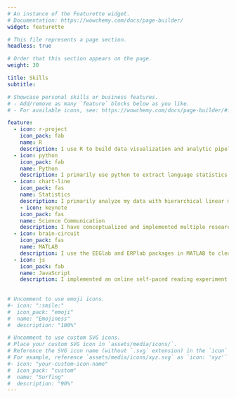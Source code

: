 ```yaml
---
# An instance of the Featurette widget.
# Documentation: https://wowchemy.com/docs/page-builder/
widget: featurette

# This file represents a page section.
headless: true

# Order that this section appears on the page.
weight: 30

title: Skills
subtitle:

# Showcase personal skills or business features.
# - Add/remove as many `feature` blocks below as you like.
# - For available icons, see: https://wowchemy.com/docs/page-builder/#icons

feature:
  - icon: r-project
    icon_pack: fab
    name: R
    description: I use R to build data visualization and analytic pipelines for complex data collected from behavioral as well as neuroimaging (EEG) experiments. I regularly use packages such as tidyverse, lmer, and brms to plot data trends and implement statistical models.
  - icon: python
    icon_pack: fab
    name: Python
    description: I primarily use python to extract language statistics from corpora and manipulate data into different formats. Additionally, I have implemented computational models such decision trees, n-gram models, and SRNs. I'm currently developing a computational model of language comprehension in the cerebral hemispheres for my dissertation.
  - icon: chart-line
    icon_pack: fas
    name: Statistics
    description: I primarily analyze my data with hierarchical linear models. I have implemented these models with both frequentist and bayesian estimation methods. I am also able to implement a variety of other univariate and multivariate models including but not limited to linear and logistic regression, ANOVA, EFA, CFA, and PCA.
    - icon: keynote
    icon_pack: fas
    name: Science Communication
    description: I have conceptualized and implemented multiple research projects which have led to presentations at scientific conferences as well as published chapters and articles in scientific handbooks and journals.
  - icon: brain-circuit
    icon_pack: fas
    name: MATLAB
    description: I use the EEGlab and ERPlab packages in MATLAB to clean my EEG data. I have also used MATLAB to implement a psycholinguistics experiment.
  - icon: js
    icon_pack: fab
    name: JavaScript
    description: I implemented an online self-paced reading experiment using jsPsych at the beginning of the COVID-19 pandemic. 
    
    
# Uncomment to use emoji icons.
#- icon: ":smile:"
#  icon_pack: "emoji"
#  name: "Emojiness"
#  description: "100%"

# Uncomment to use custom SVG icons.
# Place your custom SVG icon in `assets/media/icons/`.
# Reference the SVG icon name (without `.svg` extension) in the `icon` field.
# For example, reference `assets/media/icons/xyz.svg` as `icon: 'xyz'`
#- icon: "your-custom-icon-name"
#  icon_pack: "custom"
#  name: "Surfing"
#  description: "90%"
---
```


